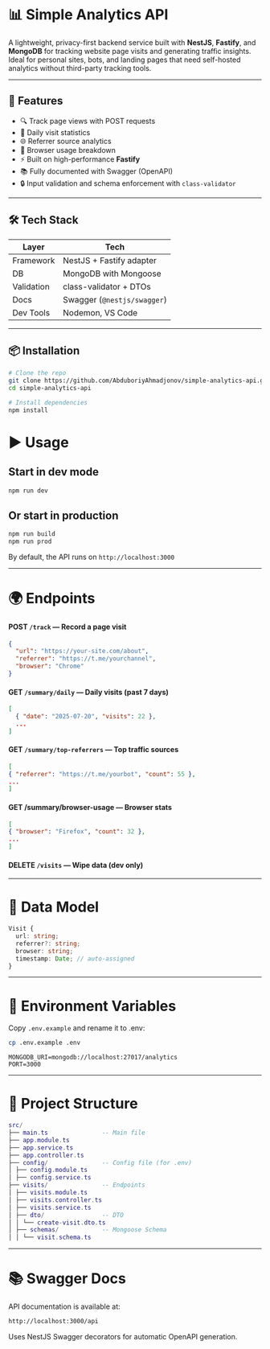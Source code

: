 # 📊 Simple Analytics API

A lightweight, privacy-first backend service built with **NestJS**, **Fastify**, and **MongoDB** for tracking website page visits and generating traffic insights. Ideal for personal sites, bots, and landing pages that need self-hosted analytics without third-party tracking tools.

---

## 🚀 Features

- 🔍 Track page views with POST requests
- 📅 Daily visit statistics
- 🌐 Referrer source analytics
- 🧭 Browser usage breakdown
- ⚡ Built on high-performance **Fastify**
- 📚 Fully documented with Swagger (OpenAPI)
- 🔒 Input validation and schema enforcement with `class-validator`

---

## 🛠️ Tech Stack

| Layer      | Tech                        |
| ---------- | --------------------------- |
| Framework  | NestJS + Fastify adapter    |
| DB         | MongoDB with Mongoose       |
| Validation | class-validator + DTOs      |
| Docs       | Swagger (`@nestjs/swagger`) |
| Dev Tools  | Nodemon, VS Code            |

---

## 📦 Installation

```bash
# Clone the repo
git clone https://github.com/AbduboriyAhmadjonov/simple-analytics-api.git
cd simple-analytics-api

# Install dependencies
npm install
```

# ▶️ Usage

## Start in dev mode

```bash
npm run dev
```

## Or start in production

```bash
npm run build
npm run prod
```

By default, the API runs on `http://localhost:3000`

---

# 🌍 Endpoints

#### POST `/track` — Record a page visit

```json
{
  "url": "https://your-site.com/about",
  "referrer": "https://t.me/yourchannel",
  "browser": "Chrome"
}
```

#### GET `/summary/daily` — Daily visits (past 7 days)

```json
[
  { "date": "2025-07-20", "visits": 22 },
  ...
]
```

#### GET `/summary/top-referrers` — Top traffic sources

```json
[
{ "referrer": "https://t.me/yourbot", "count": 55 },
...
]
```

#### GET /summary/browser-usage — Browser stats

```json
[
{ "browser": "Firefox", "count": 32 },
...
]
```

#### DELETE `/visits` — Wipe data (dev only)

---

# 🧠 Data Model

```ts
Visit {
  url: string;
  referrer?: string;
  browser: string;
  timestamp: Date; // auto-assigned
}
```

---

# 🔐 Environment Variables

Copy `.env.example` and rename it to .env:

```bash
cp .env.example .env
```

```env
MONGODB_URI=mongodb://localhost:27017/analytics
PORT=3000
```

---

# 📁 Project Structure

```lua
src/
├── main.ts               -- Main file
├── app.module.ts
├── app.service.ts
├── app.controller.ts
├── config/               -- Config file (for .env)
│ ├── config.module.ts
│ ├── config.service.ts
├── visits/               -- Endpoints
│ ├── visits.module.ts
│ ├── visits.controller.ts
│ ├── visits.service.ts
│ ├── dto/                -- DTO
│ │ └── create-visit.dto.ts
│ ├── schemas/            -- Mongoose Schema
│ │ └── visit.schema.ts
```

---

# 📚 Swagger Docs

API documentation is available at:

```bash
http://localhost:3000/api
```

Uses NestJS Swagger decorators for automatic OpenAPI generation.
